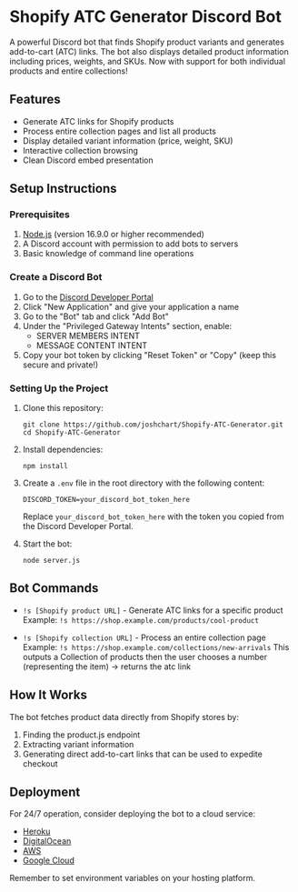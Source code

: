 # Shopify ATC Generator Discord Bot

A powerful Discord bot that finds Shopify product variants and generates add-to-cart (ATC) links. The bot also displays detailed product information including prices, weights, and SKUs. Now with support for both individual products and entire collections!

## Features

- Generate ATC links for Shopify products
- Process entire collection pages and list all products
- Display detailed variant information (price, weight, SKU)
- Interactive collection browsing
- Clean Discord embed presentation

## Setup Instructions

### Prerequisites

1. [Node.js](https://nodejs.org/) (version 16.9.0 or higher recommended)
2. A Discord account with permission to add bots to servers
3. Basic knowledge of command line operations

### Create a Discord Bot

1. Go to the [Discord Developer Portal](https://discord.com/developers/applications)
2. Click "New Application" and give your application a name
3. Go to the "Bot" tab and click "Add Bot"
4. Under the "Privileged Gateway Intents" section, enable:
   - SERVER MEMBERS INTENT
   - MESSAGE CONTENT INTENT
5. Copy your bot token by clicking "Reset Token" or "Copy" (keep this secure and private!)

### Setting Up the Project

1. Clone this repository:
   ```
   git clone https://github.com/joshchart/Shopify-ATC-Generator.git
   cd Shopify-ATC-Generator
   ```

2. Install dependencies:
   ```
   npm install
   ```

3. Create a `.env` file in the root directory with the following content:
   ```
   DISCORD_TOKEN=your_discord_bot_token_here
   ```
   Replace `your_discord_bot_token_here` with the token you copied from the Discord Developer Portal.

4. Start the bot:
   ```
   node server.js
   ```

## Bot Commands

- `!s [Shopify product URL]` - Generate ATC links for a specific product
  Example: `!s https://shop.example.com/products/cool-product`

- `!s [Shopify collection URL]` - Process an entire collection page
  Example: `!s https://shop.example.com/collections/new-arrivals`
  This outputs a Collection of products then the user chooses a number (representing the item)
    -> returns the atc link

## How It Works

The bot fetches product data directly from Shopify stores by:
1. Finding the product.js endpoint
2. Extracting variant information
3. Generating direct add-to-cart links that can be used to expedite checkout

## Deployment

For 24/7 operation, consider deploying the bot to a cloud service:

- [Heroku](https://heroku.com)
- [DigitalOcean](https://www.digitalocean.com)
- [AWS](https://aws.amazon.com)
- [Google Cloud](https://cloud.google.com)

Remember to set environment variables on your hosting platform.
